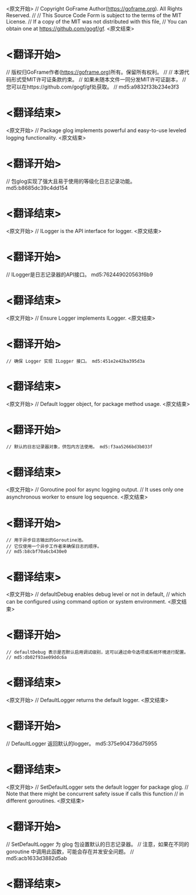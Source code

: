 
<原文开始>
// Copyright GoFrame Author(https://goframe.org). All Rights Reserved.
//
// This Source Code Form is subject to the terms of the MIT License.
// If a copy of the MIT was not distributed with this file,
// You can obtain one at https://github.com/gogf/gf.
<原文结束>

# <翻译开始>
// 版权归GoFrame作者(https://goframe.org)所有。保留所有权利。
//
// 本源代码形式受MIT许可证条款约束。
// 如果未随本文件一同分发MIT许可证副本，
// 您可以在https://github.com/gogf/gf处获取。
// md5:a9832f33b234e3f3
# <翻译结束>


<原文开始>
// Package glog implements powerful and easy-to-use leveled logging functionality.
<原文结束>

# <翻译开始>
// 包glog实现了强大且易于使用的等级化日志记录功能。 md5:b8685dc39c4dd154
# <翻译结束>


<原文开始>
// ILogger is the API interface for logger.
<原文结束>

# <翻译开始>
// ILogger是日志记录器的API接口。 md5:762449020563f6b9
# <翻译结束>


<原文开始>
// Ensure Logger implements ILogger.
<原文结束>

# <翻译开始>
	// 确保 Logger 实现 ILogger 接口。 md5:451e2e42ba395d3a
# <翻译结束>


<原文开始>
// Default logger object, for package method usage.
<原文结束>

# <翻译开始>
	// 默认的日志记录器对象，供包内方法使用。 md5:f3aa5266bd3b033f
# <翻译结束>


<原文开始>
	// Goroutine pool for async logging output.
	// It uses only one asynchronous worker to ensure log sequence.
<原文结束>

# <翻译开始>
	// 用于异步日志输出的Goroutine池。
	// 它仅使用一个异步工作者来确保日志的顺序。
	// md5:b8cbf70a6cb430e0
# <翻译结束>


<原文开始>
	// defaultDebug enables debug level or not in default,
	// which can be configured using command option or system environment.
<原文结束>

# <翻译开始>
	// defaultDebug 表示是否默认启用调试级别，这可以通过命令选项或系统环境进行配置。
	// md5:db02f93ae09ddc6a
# <翻译结束>


<原文开始>
// DefaultLogger returns the default logger.
<原文结束>

# <翻译开始>
// DefaultLogger 返回默认的logger。 md5:375e904736d75955
# <翻译结束>


<原文开始>
// SetDefaultLogger sets the default logger for package glog.
// Note that there might be concurrent safety issue if calls this function
// in different goroutines.
<原文结束>

# <翻译开始>
// SetDefaultLogger 为 glog 包设置默认的日志记录器。
// 注意，如果在不同的 goroutine 中调用此函数，可能会存在并发安全问题。
// md5:acb1633d3882d5ab
# <翻译结束>


